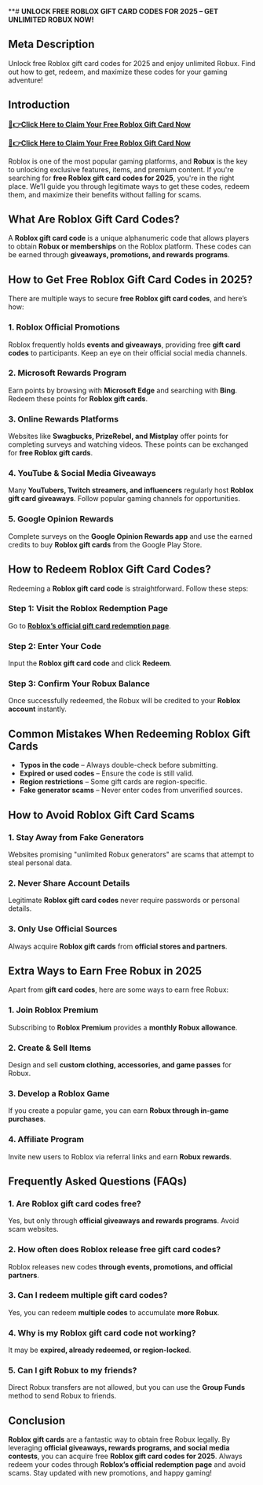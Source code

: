 **# **UNLOCK FREE ROBLOX GIFT CARD CODES FOR 2025 – GET UNLIMITED ROBUX NOW!**

## **Meta Description**

Unlock free Roblox gift card codes for 2025 and enjoy unlimited Robux. Find out how to get, redeem, and maximize these codes for your gaming adventure!

## **Introduction**

**[🔴👉Click Here to Claim Your Free Roblox Gift Card Now](https://rosofferzone.com/allgiftcard/)**

**[🔴👉Click Here to Claim Your Free Roblox Gift Card Now](https://rosofferzone.com/allgiftcard/)**


Roblox is one of the most popular gaming platforms, and **Robux** is the key to unlocking exclusive features, items, and premium content. If you're searching for **free Roblox gift card codes for 2025**, you're in the right place. We’ll guide you through legitimate ways to get these codes, redeem them, and maximize their benefits without falling for scams.

## **What Are Roblox Gift Card Codes?**

A **Roblox gift card code** is a unique alphanumeric code that allows players to obtain **Robux or memberships** on the Roblox platform. These codes can be earned through **giveaways, promotions, and rewards programs**.

## **How to Get Free Roblox Gift Card Codes in 2025?**

There are multiple ways to secure **free Roblox gift card codes**, and here’s how:

### **1. Roblox Official Promotions**
Roblox frequently holds **events and giveaways**, providing free **gift card codes** to participants. Keep an eye on their official social media channels.

### **2. Microsoft Rewards Program**
Earn points by browsing with **Microsoft Edge** and searching with **Bing**. Redeem these points for **Roblox gift cards**.

### **3. Online Rewards Platforms**
Websites like **Swagbucks, PrizeRebel, and Mistplay** offer points for completing surveys and watching videos. These points can be exchanged for **free Roblox gift cards**.

### **4. YouTube & Social Media Giveaways**
Many **YouTubers, Twitch streamers, and influencers** regularly host **Roblox gift card giveaways**. Follow popular gaming channels for opportunities.

### **5. Google Opinion Rewards**
Complete surveys on the **Google Opinion Rewards app** and use the earned credits to buy **Roblox gift cards** from the Google Play Store.

## **How to Redeem Roblox Gift Card Codes?**

Redeeming a **Roblox gift card code** is straightforward. Follow these steps:

### **Step 1: Visit the Roblox Redemption Page**
Go to [**Roblox’s official gift card redemption page**](https://www.roblox.com/redeem).

### **Step 2: Enter Your Code**
Input the **Roblox gift card code** and click **Redeem**.

### **Step 3: Confirm Your Robux Balance**
Once successfully redeemed, the Robux will be credited to your **Roblox account** instantly.

## **Common Mistakes When Redeeming Roblox Gift Cards**

- **Typos in the code** – Always double-check before submitting.
- **Expired or used codes** – Ensure the code is still valid.
- **Region restrictions** – Some gift cards are region-specific.
- **Fake generator scams** – Never enter codes from unverified sources.

## **How to Avoid Roblox Gift Card Scams**

### **1. Stay Away from Fake Generators**
Websites promising "unlimited Robux generators" are scams that attempt to steal personal data.

### **2. Never Share Account Details**
Legitimate **Roblox gift card codes** never require passwords or personal details.

### **3. Only Use Official Sources**
Always acquire **Roblox gift cards** from **official stores and partners**.

## **Extra Ways to Earn Free Robux in 2025**

Apart from **gift card codes**, here are some ways to earn free Robux:

### **1. Join Roblox Premium**
Subscribing to **Roblox Premium** provides a **monthly Robux allowance**.

### **2. Create & Sell Items**
Design and sell **custom clothing, accessories, and game passes** for Robux.

### **3. Develop a Roblox Game**
If you create a popular game, you can earn **Robux through in-game purchases**.

### **4. Affiliate Program**
Invite new users to Roblox via referral links and earn **Robux rewards**.

## **Frequently Asked Questions (FAQs)**

### **1. Are Roblox gift card codes free?**
Yes, but only through **official giveaways and rewards programs**. Avoid scam websites.

### **2. How often does Roblox release free gift card codes?**
Roblox releases new codes **through events, promotions, and official partners**.

### **3. Can I redeem multiple gift card codes?**
Yes, you can redeem **multiple codes** to accumulate **more Robux**.

### **4. Why is my Roblox gift card code not working?**
It may be **expired, already redeemed, or region-locked**.

### **5. Can I gift Robux to my friends?**
Direct Robux transfers are not allowed, but you can use the **Group Funds** method to send Robux to friends.

## **Conclusion**

**Roblox gift cards** are a fantastic way to obtain free Robux legally. By leveraging **official giveaways, rewards programs, and social media contests**, you can acquire free **Roblox gift card codes for 2025**. Always redeem your codes through **Roblox’s official redemption page** and avoid scams. Stay updated with new promotions, and happy gaming!


